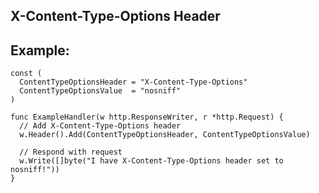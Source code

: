 X-Content-Type-Options Header
-------

## Example:

	const (
	  ContentTypeOptionsHeader = "X-Content-Type-Options"
	  ContentTypeOptionsValue  = "nosniff"
	)

	func ExampleHandler(w http.ResponseWriter, r *http.Request) {
	  // Add X-Content-Type-Options header
	  w.Header().Add(ContentTypeOptionsHeader, ContentTypeOptionsValue)

	  // Respond with request
	  w.Write([]byte("I have X-Content-Type-Options header set to nosniff!"))
	}
